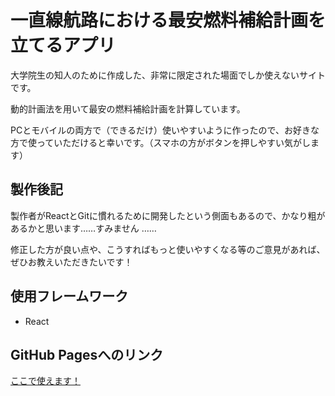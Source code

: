 # 一直線航路における最安燃料補給計画を立てるアプリ

大学院生の知人のために作成した、非常に限定された場面でしか使えないサイトです。

動的計画法を用いて最安の燃料補給計画を計算しています。

PCとモバイルの両方で（できるだけ）使いやすいように作ったので、お好きな方で使っていただけると幸いです。（スマホの方がボタンを押しやすい気がします）

## 製作後記

製作者がReactとGitに慣れるために開発したという側面もあるので、かなり粗があるかと思います……すみません ……

修正した方が良い点や、こうすればもっと使いやすくなる等のご意見があれば、ぜひお教えいただきたいです！

## 使用フレームワーク

- React

## GitHub Pagesへのリンク

[ここで使えます！](https://rnkombat.github.io/bunkering/)
